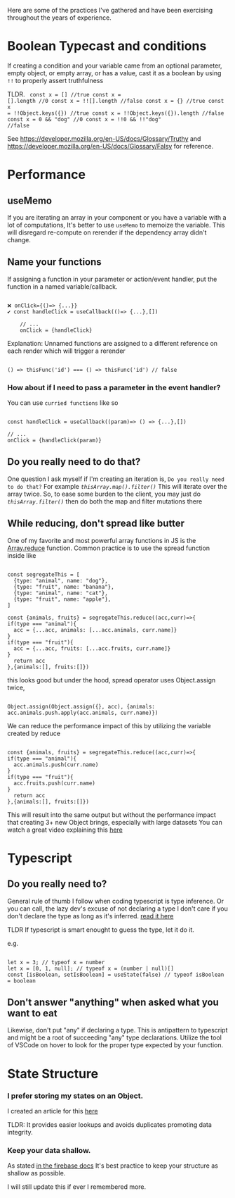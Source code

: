 Here are some of the practices I've gathered and have been exercising throughout the years of experience.

# Boolean Typecast and conditions

If creating a condition and your variable came from an optional parameter, empty object, or empty array, or has a value, cast it as a boolean by using `!!` to properly assert truthfulness

TLDR.
<Code language="javascript">
const x = [] //true
const x = [].length //0
const x = !![].length //false
const x = {} //true
const x = !!Object.keys({}) //true
const x = !!Object.keys({}).length //false
const x = 0 && "dog" //0
const x = !!0 && !!"dog" //false
</Code>

See https://developer.mozilla.org/en-US/docs/Glossary/Truthy and https://developer.mozilla.org/en-US/docs/Glossary/Falsy for reference.

# Performance

## useMemo

If you are iterating an array in your component or you have a variable with a lot of computations, It's better to use `useMemo` to memoize the variable. This will disregard re-compute on rerender if the dependency array didn't change.

## Name your functions

If assigning a function in your parameter or action/event handler, put the function in a named variable/callback.

<Code language="javascript">
❌ onClick={()=> {...}}
✔️ const handleClick = useCallback(()=> {...},[])
&nbsp;&nbsp;
    // ...
    onClick = {handleClick}
</Code>

Explanation: Unnamed functions are assigned to a different reference on each render which will trigger a rerender

<Code language="javascript">
() => thisFunc('id') === () => thisFunc('id') // false
</Code>

### How about if I need to pass a parameter in the event handler?

You can use `curried functions` like so

<Code language="javascript">
const handleClick = useCallback((param)=> () => {...},[])
&nbsp;&nbsp;
// ...
onClick = {handleClick(param)}
</Code>

## Do you really need to do that?

One question I ask myself if I'm creating an iteration is, `Do you really need to do that?`
For example _`thisArray.map().filter()`_ This will iterate over the array twice. So, to ease some burden to the client, you may just do _`thisArray.filter()`_ then do both the map and filter mutations there

## While reducing, don't spread like butter

One of my favorite and most powerful array functions in JS is the [Array.reduce](https://www.w3schools.com/jsref/jsref_reduce.asp) function. Common practice is to use the spread function inside like

<Code language="javascript">
const segregateThis = [
  {type: "animal", name: "dog"},
  {type: "fruit", name: "banana"},
  {type: "animal", name: "cat"},
  {type: "fruit", name: "apple"},
]
&nbsp;&nbsp;
const {animals, fruits} = segregateThis.reduce((acc,curr)=>{
if(type === "animal"){
&nbsp;&nbsp;acc = {...acc, animals: [...acc.animals, curr.name]}
}
if(type === "fruit"){
&nbsp;&nbsp;acc = {...acc, fruits: [...acc.fruits, curr.name]}
}
&nbsp;&nbsp;return acc
},{animals:[], fruits:[]})
</Code>

this looks good but under the hood, spread operator uses Object.assign twice,

<Code language="javascript">
Object.assign(Object.assign({}, acc), {animals: acc.animals.push.apply(acc.animals, curr.name)})
</Code>

We can reduce the performance impact of this by utilizing the variable created by reduce

<Code language="javascript">
const {animals, fruits} = segregateThis.reduce((acc,curr)=>{
if(type === "animal"){
&nbsp;&nbsp;acc.animals.push(curr.name)
}
if(type === "fruit"){
&nbsp;&nbsp;acc.fruits.push(curr.name)
}
&nbsp;&nbsp;return acc
},{animals:[], fruits:[]})
</Code>

This will result into the same output but without the performance impact that creating 3+ new Object brings, especially with large datasets
You can watch a great video explaining this [here](https://www.youtube.com/watch?v=tcZbY-Q0TIE)

# Typescript

## Do you really need to?

General rule of thumb I follow when coding typescript is type inference.
Or you can call, the lazy dev's excuse of not declaring a type
I don't care if you don't declare the type as long as it's inferred.
[read it here](https://www.typescriptlang.org/docs/handbook/type-inference.html)

TLDR
If typescript is smart enought to guess the type, let it do it.

e.g.

<Code language="javascript">
let x = 3; // typeof x = number
let x = [0, 1, null]; // typeof x = (number | null)[]
const [isBoolean, setIsBoolean] = useState(false) // typeof isBoolean = boolean
</Code>

## Don't answer "anything" when asked what you want to eat

Likewise, don't put "any" if declaring a type. This is antipattern to typescript and might be a root of succeeding "any" type declarations. Utilize the tool of VSCode on hover to look for the proper type expected by your function.

# State Structure

### I prefer storing my states on an Object.

I created an article for this [here](https://narnia1991.github.io/tech-blog/objects-vs-arrays)

TLDR: It provides easier lookups and avoids duplicates promoting data integrity.

### Keep your data shallow.

As stated [in the firebase docs](https://firebase.google.com/docs/database/web/structure-data#best_practices_for_data_structure)
It's best practice to keep your structure as shallow as possible.

I will still update this if ever I remembered more.

